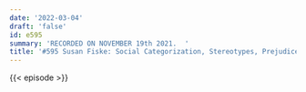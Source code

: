 ```yaml
---
date: '2022-03-04'
draft: 'false'
id: e595
summary: 'RECORDED ON NOVEMBER 19th 2021.  '
title: '#595 Susan Fiske: Social Categorization, Stereotypes, Prejudice, and Discrimination'
---
```

{{< episode >}}
